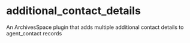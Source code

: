 # additional_contact_details
An ArchivesSpace plugin that adds multiple additional contact details to agent_contact records
